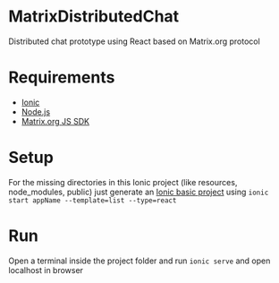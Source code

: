 # MatrixDistributedChat
Distributed chat prototype using React based on Matrix.org protocol

# Requirements
+ [Ionic](https://ionicframework.com/docs/intro/cli)
+ [Node.js](https://nodejs.org/it/download/)
+ [Matrix.org JS SDK](https://github.com/matrix-org/matrix-js-sdk)

# Setup
For the missing directories in this Ionic project (like resources, node_modules, public) just generate an [Ionic basic project](https://ionicframework.com/docs/react/your-first-app) using `ionic start appName --template=list --type=react`

# Run
Open a terminal inside the project folder and run `ionic serve` and open localhost in browser
